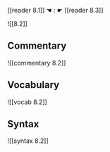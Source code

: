 [[reader 8.1]] ☚ : ☛ [[reader 8.3]]

![[8.2]]

## Commentary

![[commentary 8.2]]

## Vocabulary

![[vocab 8.2]]

## Syntax

![[syntax 8.2]]

